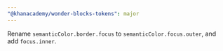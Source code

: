 ```yaml
---
"@khanacademy/wonder-blocks-tokens": major
---
```


Rename `semanticColor.border.focus` to `semanticColor.focus.outer`, and add `focus.inner`.
